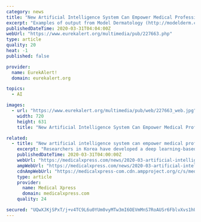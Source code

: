 ```yaml
---
category: news
title: "New Artificial Intelligence System Can Empower Medical Professionals in Diagnosing Skin Diseases (image)"
excerpt: "Examples of output from Model Dermatology (http://modelderm.com), showing the top-three choices for each skin lesion. Left: a case of basal cell carcinoma that is commonly misdiagnosed as nevus. Right: a case of eczema herpeticum that is commonly misdiagnosed as atopic dermatitis. In both cases, the authors' algorithm correctly diagnosed the ..."
publishedDateTime: 2020-03-31T04:04:00Z
webUrl: "https://www.eurekalert.org/multimedia/pub/227663.php"
type: article
quality: 20
heat: -1
published: false

provider:
  name: EurekAlert!
  domain: eurekalert.org

topics:
  - AI

images:
  - url: "https://www.eurekalert.org/multimedia/pub/web/227663_web.jpg"
    width: 720
    height: 631
    title: "New Artificial Intelligence System Can Empower Medical Professionals in Diagnosing Skin Diseases (image)"

related:
  - title: "New artificial intelligence system can empower medical professionals in diagnosing skin diseases"
    excerpt: "Researchers in Korea have developed a deep learning-based artificial intelligence (AI) algorithm that can accurately classify cutaneous skin disorders, predict malignancy, suggest primary treatment options, and serve as an ancillary tool to enhance the diagnostic accuracy of clinicians. With the assistance of this system, the diagnostic ..."
    publishedDateTime: 2020-03-31T04:00:00Z
    webUrl: "https://medicalxpress.com/news/2020-03-artificial-intelligence-empower-medical-professionals.html"
    ampWebUrl: "https://medicalxpress.com/news/2020-03-artificial-intelligence-empower-medical-professionals.amp"
    cdnAmpWebUrl: "https://medicalxpress-com.cdn.ampproject.org/c/s/medicalxpress.com/news/2020-03-artificial-intelligence-empower-medical-professionals.amp"
    type: article
    provider:
      name: Medical Xpress
      domain: medicalxpress.com
    quality: 24

secured: "UQwXJKjSPxT/j+v4TC9L6u0YUm0vyMTw3mI6OEVmMnS7RoAUSr6FblvXvs1hUs4GxV5mQ9+5dHqCg7yGG5q+0QQ4CMF81pqUagO+gapnYAQQ+I60Z1/I9yWz1G3/JzTTCwRMPFfYcnFWWwxvMyOkE3tES+/d8fMa3Oe6cFkfUc9VKcKy7+Ecz2NDemaE2dCUla9zemXfHSOj6Y4hRClEnTx1KI4Pn0V/wRxiVVt9IBdyVbM2tQrqgLQNXW4I9HrMnc0i3ve8OQ7aCefA3Nl4FR+nnnnKcF/VBGEZYDJ0p85obRHLnOm9RwfrZK1MZtQ3;/9PUwmcKdLRzc+biVfrlxA=="
---
```


